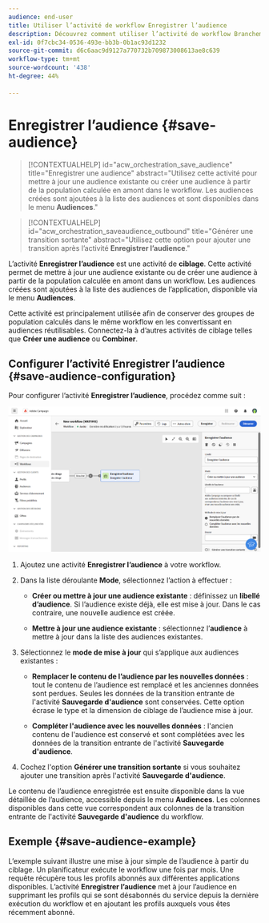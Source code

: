 ```yaml
---
audience: end-user
title: Utiliser l’activité de workflow Enregistrer l’audience
description: Découvrez comment utiliser l’activité de workflow Branchement.
exl-id: 0f7cbc34-0536-493e-bb3b-0b1ac93d1232
source-git-commit: d6c6aac9d9127a770732b709873008613ae8c639
workflow-type: tm+mt
source-wordcount: '438'
ht-degree: 44%

---
```


# Enregistrer l’audience {#save-audience}

>[!CONTEXTUALHELP]
>id="acw_orchestration_save_audience"
>title="Enregistrer une audience"
>abstract="Utilisez cette activité pour mettre à jour une audience existante ou créer une audience à partir de la population calculée en amont dans le workflow. Les audiences créées sont ajoutées à la liste des audiences et sont disponibles dans le menu **Audiences**."

>[!CONTEXTUALHELP]
>id="acw_orchestration_saveaudience_outbound"
>title="Générer une transition sortante"
>abstract="Utilisez cette option pour ajouter une transition après l’activité **Enregistrer l’audience**."

L’activité **Enregistrer l’audience** est une activité de **ciblage**. Cette activité permet de mettre à jour une audience existante ou de créer une audience à partir de la population calculée en amont dans un workflow. Les audiences créées sont ajoutées à la liste des audiences de l’application, disponible via le menu **Audiences**.

Cette activité est principalement utilisée afin de conserver des groupes de population calculés dans le même workflow en les convertissant en audiences réutilisables. Connectez-la à d’autres activités de ciblage telles que **Créer une audience** ou **Combiner**.

## Configurer l’activité Enregistrer l’audience {#save-audience-configuration}

Pour configurer l’activité **Enregistrer l’audience**, procédez comme suit :

![Description : configuration de workflow pour l’activité Enregistrer l’audience](../assets/workflow-save-audience.png)

1. Ajoutez une activité **Enregistrer l’audience** à votre workflow.

1. Dans la liste déroulante **Mode**, sélectionnez l’action à effectuer :

   * **Créer ou mettre à jour une audience existante** : définissez un **libellé d’audience**. Si l’audience existe déjà, elle est mise à jour. Dans le cas contraire, une nouvelle audience est créée.

   * **Mettre à jour une audience existante** : sélectionnez l’**audience** à mettre à jour dans la liste des audiences existantes.

1. Sélectionnez le **mode de mise à jour** qui s’applique aux audiences existantes :

   * **Remplacer le contenu de l’audience par les nouvelles données** : tout le contenu de l’audience est remplacé et les anciennes données sont perdues. Seules les données de la transition entrante de l&#39;activité **Sauvegarde d&#39;audience** sont conservées. Cette option écrase le type et la dimension de ciblage de l’audience mise à jour.

   * **Compléter l&#39;audience avec les nouvelles données** : l&#39;ancien contenu de l&#39;audience est conservé et sont complétées avec les données de la transition entrante de l&#39;activité **Sauvegarde d&#39;audience**.

1. Cochez l&#39;option **Générer une transition sortante** si vous souhaitez ajouter une transition après l&#39;activité **Sauvegarde d&#39;audience**.

Le contenu de l’audience enregistrée est ensuite disponible dans la vue détaillée de l’audience, accessible depuis le menu **Audiences**. Les colonnes disponibles dans cette vue correspondent aux colonnes de la transition entrante de l&#39;activité **Sauvegarde d&#39;audience** du workflow.

## Exemple {#save-audience-example}

L’exemple suivant illustre une mise à jour simple de l’audience à partir du ciblage. Un planificateur exécute le workflow une fois par mois. Une requête récupère tous les profils abonnés aux différentes applications disponibles. L’activité **Enregistrer l’audience** met à jour l’audience en supprimant les profils qui se sont désabonnés du service depuis la dernière exécution du workflow et en ajoutant les profils auxquels vous êtes récemment abonné.